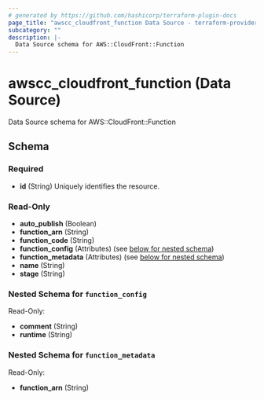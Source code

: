 ```yaml
---
# generated by https://github.com/hashicorp/terraform-plugin-docs
page_title: "awscc_cloudfront_function Data Source - terraform-provider-awscc"
subcategory: ""
description: |-
  Data Source schema for AWS::CloudFront::Function
---
```


# awscc_cloudfront_function (Data Source)

Data Source schema for AWS::CloudFront::Function



<!-- schema generated by tfplugindocs -->
## Schema

### Required

- **id** (String) Uniquely identifies the resource.

### Read-Only

- **auto_publish** (Boolean)
- **function_arn** (String)
- **function_code** (String)
- **function_config** (Attributes) (see [below for nested schema](#nestedatt--function_config))
- **function_metadata** (Attributes) (see [below for nested schema](#nestedatt--function_metadata))
- **name** (String)
- **stage** (String)

<a id="nestedatt--function_config"></a>
### Nested Schema for `function_config`

Read-Only:

- **comment** (String)
- **runtime** (String)


<a id="nestedatt--function_metadata"></a>
### Nested Schema for `function_metadata`

Read-Only:

- **function_arn** (String)


